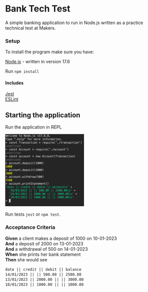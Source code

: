 # Bank Tech Test

A simple banking application to run in Node.js written as a practice technical test at Makers.

### Setup

To install the program make sure you have:

[Node.js](https://nodejs.org/en/) - written in version 17.6

Run ```npm install```

#### Includes

[Jest](https://jestjs.io)  
[ESLint](https://eslint.org)

## Starting the application

Run the application in REPL

<img src="/ref/Node_Repl.png" width="50%" height="50%">

Run tests ```jest``` or ```npm test```.

### Acceptance Criteria

**Given** a client makes a deposit of 1000 on 10-01-2023  
**And** a deposit of 2000 on 13-01-2023  
**And** a withdrawal of 500 on 14-01-2023  
**When** she prints her bank statement  
**Then** she would see

```
date || credit || debit || balance
14/01/2023 || || 500.00 || 2500.00
13/01/2023 || 2000.00 || || 3000.00
10/01/2023 || 1000.00 || || 1000.00
```
